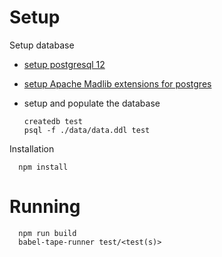# Setup

Setup database

* [setup postgresql 12](https://www.postgresql.org/docs/12/tutorial-install.html)
* [setup Apache Madlib extensions for postgres](https://cwiki.apache.org/confluence/display/MADLIB/Installation+Guide)
* setup and populate the database

      createdb test
      psql -f ./data/data.ddl test


Installation

      npm install

# Running

      npm run build
      babel-tape-runner test/<test(s)>
